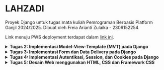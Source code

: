 # LAHZADI

Proyek Django untuk tugas mata kuliah Pemrograman Berbasis Platform Ganjil 2024/2025. Dibuat oleh Freia Arianti Zulaika - 2306152254.

Link menuju PWS deployment terdapat dalam [link ini](http://freia-arianti-lahzadi.pbp.cs.ui.ac.id/).

<details>
<Summary><b>Tugas 2: Implementasi Model-View-Template (MVT) pada Django</b></Summary>

### Langkah Implementasi Checklist
Implementasi dari checklist pada tugas 2:
#### Membuat sebuah proyek Django baru
1. Membuat direktori bernama “lahzadi” dalam direktori lokal dan masuk ke dalam direktori tersebut
2. Membuat _virtual environment_ dalam direktori tersebut menggunakan perintah berikut:
    ```
    py -m venv env
    ```
3. Melakukan aktivasi _virtual environment_ menggunakan perintah berikut:
    ```
    env\Scripts\activate
    ```
4. Di dalam direktori tersebut, membuat file berjudul “requirements.txt” yang berisi:
   ```
    django
    gunicorn
    whitenoise
    psycopg2-binary
    requests
    urllib3
    ```
5. Melakukan instalasi terhadap _dependencies_ menggunakan perintah berikut:
    ```
    pip install -r requirements.txt
    ```
6. Membuat project Django bernama 'lahzadi' menggunakan perintah berikut:
    ```
    django-admin startproject lahzadi .
    ```
7. Membuat repositori baru di GitHub dengan nama 'lahzadi'
8. Menginisiasi direktori lokal “lahzadi” sebagai repositori git menggunakan perintah berikut:
   ```
    git init
    ```
9. Menambahkan berkas .gitignore
10. Membuat _branch_ utama baru bernama 'main' dengan menggunakan perintah berikut:
    ```
    git branch -M main
    ```
11. Menghubungkan direktori lokal dengan repositori GitHub dengan menggunakan perintah berikut:
    ```
    git remote add origin https://github.com/freiazulaika/lahzadi.git
    ```
11. Melakukan _add_, _commit_, dan _push_ dari direktori lokal ke repositori GitHub
    
####  Membuat aplikasi dengan nama main pada proyek tersebut
1. Masih dalam direkotri yang sama, membuat aplikasi bernama 'main' menggunakan perintah berikut:
    ```
    python manage.py startapp main
    ```
2. Menambahkan 'main' ke INSTALLED_APPS di dalam berkas settings.py

#### Membuat model pada aplikasi main dengan nama Product dan memiliki atribut wajib (name, price, description)
1. Pada berkas models.py di dalam direktori aplikasi 'main', menambahkan class 'Product' dengan atribut name, price, description, stock, note, dan size
2. Melakukan makemigrations menggunakan perintah berikut:
   ```
   python manage.py makemigrations
   ```
3. Melakukan migration menggunakan perintah berikut:
   ```
   python manage.py migrate
   ```

#### Membuat sebuah fungsi pada views.py
1. Membuat direktori bernama 'template' di dalam direktori aplikasi 'main' dan membuat berkas baru bernama 'main.html'
2. Di dalam berkas 'main.html', menambahkan nama toko, nama, dan kelas
3. Dalam berkas views.py di dalam direktori aplikasi 'main', menambahkan fungsi bernama 'show_main' yang berisi dictionary yang berisi data (nama dan kelas) yang akan dihubungkan ke tampilan. Fungsi ini akan mengembalikan untuk me-_render_ tampilan di berkas main.html

#### Melakukan routing pada proyek agar dapat menjalankan aplikasi main dan membuat sebuah routing pada urls.py aplikasi main
1. Membuat berkas 'urls.py' di direktori aplikasi 'main' dan menambahkan isi:
   ```
    from django.urls import path
    from main.views import show_main

    app_name = 'main'

    urlpatterns = [
        path('', show_main, name='show_main'),
    ]
    ```
2. Membuka berkas 'urls.py' di direktori proyek 'lahzadi' dan menambahkan isi:
    ```
    from django.contrib import admin
    from django.urls import path, include
    
    urlpatterns = [
        path('admin/', admin.site.urls),
        path('', include('main.urls')),
    ]
     ```
#### Melakukan deployment ke PWS
1. Masuk ke dalam _website_ PWS dan membuat proyek baru bernama 'lahzadi'
2. Menambahkan url _deployment_ PWS di dalam berkas settings.py di proyek 'lahzadi'
3. Melakukan _add_, _commit_, dan _push_ ke GitHub
4. Melakukan perintah pada _Project Command_ di PWS
5. Tunggu hasil proyek hingga menunjukkan status _successful_

### Bagan
![bagan](https://github.com/user-attachments/assets/1bcf8685-3f62-4cf1-a02e-1859d55bfd96)

### Fungsi git dalam pengembangan perangkat lunak
Fungsi git dalam pengembangan perangkat lunak:
* Git dapat membantu kita dalam mengelompokkan dan melacak perubahan kode yang dilakukan.
* Git memudahkan dalam berkolaborasi dengan banyak pengembang melalui kemampuannya seperti mengelola project/kode dalam branch yang berbeda, sehingga tidak mengganggu kode di branch utama.

### Mengapa framework Django dijadikan permulaan pembelajaran pengembangan perangkat lunak?
Django dijadikan permulaan dalam pembelajaran pengembangan perangkat lunak karena Django menggunakan bahasa Python yang relatif sederhana dan mudah dipahami. Selain itu, Django juga sudah menyediakan banyak fitur bawaan yang memudahkan dalam pengembangan aplikasi web dengan cepat. Django memiliki struktur yang terorganisasi dan memiliki bentuk Model-View-Template (MVT) yang memudahkan pengembang dalam membangun dan mengelola aplikasi web. Django juga dapat menangani pengembangan aplikasi yang kompleks serta memiliki fitur keamanan yang baik.

### Mengapa model pada Django disebut sebagai ORM?
Model di Django disebut sebagai ORM (Object-Relational Mapping) karena berfungsi sebagai jembatan antara objek Python dan tabel dalam database. Dengan ORM, pengembang dapat mengelola database menggunakan kode Python tanpa harus menulis _query_ SQL. Django mengubah atribut dalam kelas Python menjadi kolom-kolom di tabel database, sehingga interaksi dengan database jadi lebih mudah. ORM ini otomatis menerjemahkan operasi Python menjadi perintah SQL, sehingga proses mengelola data lebih sederhana dan teratur.

</details>

<details>
<Summary><b>Tugas 3: Implementasi Form dan Data Delivery pada Django</b></Summary>
    
### Jelaskan mengapa kita memerlukan data delivery dalam pengimplementasian sebuah platform?
Dalam proses pengimplementasian platform, data delivery menjadi penting karena memudahkan komunikasi antara klien, server, dan sistem lainnya. Proses ini memastikan bahwa informasi dapat dikirim dengan cepat, aman, dan efisien. Tanpa data delivery yang baik, platform akan terasa lambat dan tidak efisien, sehingga dapat mengurangi minat pengguna.

### Menurutmu, mana yang lebih baik antara XML dan JSON? Mengapa JSON lebih populer dibandingkan XML?
Menurut saya, JSON lebih baik dan lebih populer daripada XML karena JSON memiliki struktur dan tampilan yang sederhana, sehingga lebih mudah dibaca oleh manusia. Selain itu, pemrosesan JSON juga cenderung lebih cepat dan lebih efisien untuk pertukaran data karena memiliki kompleksitas yang lebih rendah dibandingkan dengan XML.

###  Jelaskan fungsi dari method is_valid() pada form Django dan mengapa kita membutuhkan method tersebut?
Method is_valid() pada form Django digunakan untuk mengetahui validitas/kebenaran data yang dimasukkan. Jika data yang dimasukkan sesuai dengan persyaratan yang ada di form (misal tipe data, panjang data), maka is_valid() akan bernilai True dan sebaliknya. Method ini dibutuhkan karena dapat mengetahui dan memastikan data yang mau dimasukkan ke database sudah benar. Selain itu, method ini juga mempermudah pengelolaan jika ada error ketika data yang dimasukkan tidak sesuai.

### Mengapa kita membutuhkan csrf_token saat membuat form di Django? Apa yang dapat terjadi jika kita tidak menambahkan csrf_token pada form Django? Bagaimana hal tersebut dapat dimanfaatkan oleh penyerang?
csrf_token penting untuk melindungi aplikasi web dari serangan _Cross-Site Request Forgery (CSRF)_, di mana penyerang dapat membuat pengguna yang telah terautentikasi mengirimkan permintaan berbahaya ke server tanpa sepengetahuan mereka. Tanpa csrf_token, server tidak dapat membedakan antara request asli dan request berbahaya, sehingga penyerang dapat menyalahgunakan sesi pengguna untuk melakukan tindakan yang tidak diinginkan. Sehingga, csrf_token berperan untuk memastikan bahwa setiap request berasal dari sumber yang sah dan aman.

### Jelaskan bagaimana cara kamu mengimplementasikan checklist di atas secara step-by-step (bukan hanya sekadar mengikuti tutorial).
1. Membuat direktori bernama _templates_ di dalam _main directory_
2. Membuat berkas base.html di dalam direktori tersebut
3. Menambahkan kode berikut di dalam file base.html:
```
<!DOCTYPE html>
<html lang="en">

<head>
    <meta charset="UTF-8">
    <meta name="viewport" content="width=device-width, initial-scale=1.0">
    {% block meta %} {% endblock meta %}
    <title>LAHZADI</title>
</head>

<body>
    {% block content %} {% endblock content %}
</body>

</html>
```
4. Pada berkas settings.py di direktori proyek lahzadi, menambahkan kode berikut di dalam variabel TEMPLATES
```
'DIRS': [BASE_DIR / 'templates']
```
5. Mengubah kode di berkas main.html yang berada di path main/templates/ dengan kode berikut:
```
{% extends 'base.html' %}
{% block content %}

<h1>LAHZADI</h1>

<h5>Name: </h5>
<p>{{ name }}
<p>
<h5>Class: </h5>
<p>{{ kelas }}
<p>

{% endblock content %}
```
6. Menambahkan kode berikut di bagian atas dari berkas models.py di subdirektori main/:
```
import uuid
```
7. Melakukan migrasi
8. Membuat berkas di direktori main dengan nama forms.py dan mengisi dengan kode berikut:
```
from django.forms import ModelForm
from main.models import Product

class ProductForm(ModelForm):
    class Meta:
        model = Product
        fields = ["name", "price", "description", "stock", "size"]
```
9. Menambahkan kode berikut di dalam berkas views.py yang ada di direktori main:
```
from django.shortcuts import render, redirect
```
10. Di dalam views.py, menambahkan fungsi berikut:
```
def create_product_entry(request):
    form = ProductForm(request.POST or None)

    if form.is_valid() and request.method == "POST":
        form.save()
        return redirect('main:show_main')

    context = {'form': form}
    return render(request, "create_product_entry.html", context)
```
11. Mengubah fungsi show_main di dalam berkas yang sama menjadi:
```
def show_main(request):
    product_entries = Product.objects.all()
    context = {
        'name': 'Freia Arianti Zulaika',
        'kelas' : 'PBP C',
        'product_entries' : product_entries,
    }

    return render(request, "main.html", context)
```
12. Membuat berkas create_product_entry.html pada direktori main/templates dan mengisi dengan kode berikut:
```
{% extends 'base.html' %}
{% block content %}
<h1>Add New Product Entry</h1>

<form method="POST">
    {% csrf_token %}
    <table>
        {{ form.as_table }}
        <tr>
            <td></td>
            <td>
                <input type="submit" value="Add Product Entry" />
            </td>
        </tr>
    </table>
</form>

{% endblock %}
```
13. Menambahkan kode berikut ke dalam {% block content %} di berkas main.html dalam path main/templates:
```
{% extends 'base.html' %}
{% block content %}

<h1>LAHZADI</h1>

<h5>Name: </h5>
<p>{{ name }}
<p>
<h5>Class: </h5>
<p>{{ kelas }}
<p>

    {% if not product_entries %}
<p>Belum ada data produk pada Lahzadi.</p>
{% else %}
<table>
    <tr>
        <th>Name</th>
        <th>Price</th>
        <th>Description</th>
        <th>Stock</th>
        <th>Size</th>
    </tr>

    {% comment %} Berikut cara memperlihatkan data produk di bawah baris ini
    {% endcomment %}
    {% for product_entry in product_entries %}
    <tr>
        <td>{{product_entry.name}}</td>
        <td>{{product_entry.price}}</td>
        <td>{{product_entry.description}}</td>
        <td>{{product_entry.stock}}</td>
        <td>{{product_entry.size}}</td>
    </tr>
    {% endfor %}
</table>
{% endif %}

<br />

<a href="{% url 'main:create_product_entry' %}">
    <button>Add New Product Entry</button>
</a>
{% endblock content %}
```
14. Membuat show_xml, show_json, show_xml_by_id, dan show_json_by_id di views.py untuk mengembalikan hasil response:
```
def show_xml(request):
    data = Product.objects.all()
    return HttpResponse(serializers.serialize("xml", data), content_type="application/xml")

def show_json(request):
    data = Product.objects.all()
    return HttpResponse(serializers.serialize("json", data), content_type="application/json")

def show_xml_by_id(request, id):
    data = Product.objects.filter(pk=id)
    return HttpResponse(serializers.serialize("xml", data), content_type="application/xml")

def show_json_by_id(request, id):
    data = Product.objects.filter(pk=id)
    return HttpResponse(serializers.serialize("json", data), content_type="application/json")
```
15. Melakukan routing di urls.py di direktori main:
```
from django.urls import path
from main.views import show_main, create_product_entry, show_xml, show_json, show_xml_by_id, show_json_by_id

app_name = 'main'

urlpatterns = [
    path('', show_main, name='show_main'),
    path('create-product-entry', create_product_entry, name='create_product_entry'),
    path('xml/', show_xml, name='show_xml'),
    path('json/', show_json, name='show_json'),
    path('xml/<str:id>/', show_xml_by_id, name='show_xml_by_id'),
    path('json/<str:id>/', show_json_by_id, name='show_json_by_id'),
]
```

### Mengakses Menggunakan Postman
## XML
![XML](https://github.com/user-attachments/assets/68c722b5-03e7-488e-b2e0-b4eb19f41507)
## JSON
![JSON](https://github.com/user-attachments/assets/544f1ce5-fd06-4242-930d-830621e52e8b)
## XML by id
![XML by id](https://github.com/user-attachments/assets/fd8d2f2c-235d-41f2-a84e-903e5765890a)
## JSON by id
![JSON by id](https://github.com/user-attachments/assets/5a3601e5-7ac9-472f-9dd0-02bda01388ab)

</details>

<details>
<Summary><b>Tugas 4: Implementasi Autentikasi, Session, dan Cookies pada Django</b></Summary>

### Apa perbedaan antara HttpResponseRedirect() dan redirect()?
Secara umum, HttpResponseRedirect() dan redirect() memiliki fungsi dalam mengalihkan ke URL tertentu. Perbedaan di antara keduanya adalah:
* HttpResponseRedirect(): memerlukan URL yang jelas dan lengkap (full URL atau relative path).
* redirect(): menerima URL, nama view, atau objek model, sehingga lebih fleksibel dan lebih mudah digunakan.

### Jelaskan cara kerja penghubungan model Product dengan User!
Model Product dihubungkan dengan User menggunakan <b>ForeignKey</b>, yang dapat menghubungkan setiap objek Product dengan satu pengguna. 
```
from django.db import models
import uuid
from django.contrib.auth.models import User

class Product(models.Model):
    id = models.UUIDField(primary_key=True, default=uuid.uuid4, editable=False)
    name = models.CharField(max_length=255)
    price = models.IntegerField()
    description = models.TextField()
    stock = models.IntegerField()
    size = models.IntegerField()
    user = models.ForeignKey(User, on_delete=models.CASCADE)
```
Pada ForeignKey, on_delete=models.CASCADE memastikan bahwa jika pengguna dihapus, semua produk yang dimiliki pengguna tersebut juga akan dihapus. Satu User bisa memiliki lebih dari satu produk, sementara setiap Product hanya dapat dimiliki oleh satu User.

### Apa perbedaan antara authentication dan authorization, apakah yang dilakukan saat pengguna login? Jelaskan bagaimana Django mengimplementasikan kedua konsep tersebut.
* Authentication merupakan proses untuk mengenali atau memverifikasi identitas pengguna.
* Authorization merupakan proses untuk menentukan aksesabilitas pengguna berdasarkan peran yang dimiliki. 

Dalam konteks login, kedua proses tersebut diperlukan karena saling melengkapi dan memiliki fungsinya masing-masing. Di Django, proses authentication dilakukan dengan memanfaatkan sistem autentikasi bawaan (django.contrib.auth) yang menyediakan fungsi seperti authenticate(), login(), dan logout(). Sedangkan, authorization dilakukan dengan sistem Permissions dan Groups, menggunakan dekorator seperti @permission_required dan mendefinisikan izin pada model.

### Bagaimana Django mengingat pengguna yang telah login? Jelaskan kegunaan lain dari cookies dan apakah semua cookies aman digunakan?
Django mengingat pengguna yang telah login menggunakan session. Setelah pengguna berhasil login, session ID akan disimpan di cookie di dalam browser pengguna. Dalam cookie, Django hanya menyimpan session ID dan tidak menyimpan informasi seperti password. Data session disimpan di server. Fungsi lain dari cookie yaitu untuk menyimpan preferensi pengguna dan melacak perilaku pengguna. Dari semua kelebihan yang ada, cookie memiliki kekurangan yang perlu diperhatikan. Jika tidak dikelola dengan baik, cookie menjadi rentan terhadap serangan seperti XSS atau CSRF. Untuk meningkatkan keamanan, sangat perlu untuk memanfaatkan fitur seperti HttpOnly untuk mencegah akses JavaScript ke cookie, Secure untuk memastikan cookie dikirim melalui HTTPS, dan SameSite untuk membatasi pengiriman cookie antarsitus.

### Implementasi _checklist_
#### Implementasi fungsi registrasi, login, dan logout.

1. Pertama, saya mengimpor modul yang diperlukan dalam pembuatan fungsi dan form registrasi di dalam berkas `views.py` di direktori `main`. Dua modul yang saya impor yaitu `messages`untuk menampilkan pesan sukses dan `UserCreationForm` sebagai form dalam registrasi akun. 

```
from django.contrib import messages
from django.contrib.auth.forms import UserCreationForm

def register(request):
    form = UserCreationForm()

    if request.method == "POST":
        form = UserCreationForm(request.POST)
        if form.is_valid():
            form.save()
            messages.success(request, 'Your account has been successfully created!')
            return redirect('main:login')
    context = {'form':form}
    return render(request, 'register.html', context)
```

2. Selanjutnya, saya membuat berkas `register.html` di dalam direktori `main/templates/` dengan isi kode berikut:
```
{% extends 'base.html' %}

{% block meta %}
<title>Register</title>
{% endblock meta %}

{% block content %}

<div class="login">
    <h1>Register</h1>

    <form method="POST">
        {% csrf_token %}
        <table>
            {{ form.as_table }}
            <tr>
                <td></td>
                <td><input type="submit" name="submit" value="Daftar" /></td>
            </tr>
        </table>
    </form>

    {% if messages %}
    <ul>
        {% for message in messages %}
        <li>{{ message }}</li>
        {% endfor %}
    </ul>
    {% endif %}
</div>

{% endblock content %}
```

Kode ini digunakan untuk menampilkan halaman registrasi menggunakan form yang dirender menggunakan `form.as_table`.

3. Setelah membuat fungsi registrasi, saya membuat fungsi login. Di dalam berkas `views.py`, saya melakukan impor modul-modul yang diperlukan di dalam fungsi login yaitu `AuthenticationForm`, `authenticate`, dan `login`. Kemudian, saya menambahkan fungsi berikut (fungsi `login_user`) di dalam berkas yang sama:
```
def login_user(request):
   if request.method == 'POST':
      form = AuthenticationForm(data=request.POST)

      if form.is_valid():
        user = form.get_user()
        login(request, user)
        response = HttpResponseRedirect(reverse("main:show_main"))
        response.set_cookie('last_login', str(datetime.datetime.now()))
        return response

   else:
      form = AuthenticationForm(request)
   context = {'form': form}
   return render(request, 'login.html', context)
```

4. Saya membuat fungsi login, saya membuat halaman untuk menampilkan fungsi login tersebut dengan membuat berkas `login.html` di dalam direktori `main/templates/` berisi kode berikut:
```
{% extends 'base.html' %}

{% block meta %}
<title>Login</title>
{% endblock meta %}

{% block content %}
<div class="login">
    <h1>Login</h1>

    <form method="POST" action="">
        {% csrf_token %}
        <table>
            {{ form.as_table }}
            <tr>
                <td></td>
                <td><input class="btn login_btn" type="submit" value="Login" /></td>
            </tr>
        </table>
    </form>

    {% if messages %}
    <ul>
        {% for message in messages %}
        <li>{{ message }}</li>
        {% endfor %}
    </ul>
    {% endif %} Don't have an account yet?
    <a href="{% url 'main:register' %}">Register Now</a>
</div>

{% endblock content %}
```

5. Untuk membuat fungsi `logout`, saya melakukan impor modul-modul yang diperlukan di dalam fungsi `logout` yaitu `logout` di berkas `views.py`. Di dalam berkas yang sama, saya membuat fungsi `logout` seperti di kode berikut:
```
from django.contrib.auth import logout
def logout_user(request):
    logout(request)
    return redirect('main:login')
```

6. Saya menambahkan button `logout` di berkas `main.html` di direktori `main/templates/`

```
<a href="{% url 'main:logout' %}">
  <button>Logout</button>
</a>
```

7. Terakhir, saya melakukan routing url untuk fungsi `registrasi`, `login`, dan `logout` dengan menambahkan kode berikut di dalam berkas `urls.py` di direktori `main`:
```
urlpatterns = [
    ...
    path('register/', register, name='register'),
    path('login/', login_user, name='login'),
    path('logout/', logout_user, name='logout'),
]
```

#### Implementasi pembuatan dua akun dan masing-masing tiga _dummy_ data
1. Pertama, saya menjalankan perintah `python manage.py runserver` di terminal.
2. Saya membuka `http://localhost:8000/` di browser
3. Saya melakukan registrasi untuk dua akun.
4. Di tiap akun-nya, saya memasukan tiga data

#### Implementasi menghubungkan model `Product` dengan `User`
1. Saya mengimpor modul `User` di berkas `models.py` yang ada di direktori `main` dengan menambahkan kode berikut:
```
from django.contrib.auth.models import User
```

2. Di dalam berkas yang sama, saya menambahkan ForeignKey di class `Product` dengan menambahkan kode berikut:
```
class Product(models.Model):
    ...
    user = models.ForeignKey(User, on_delete=models.CASCADE)
```

3. Di berkas `views.py` di direktori `main`, saya mengubah fungsi `create_product_entry` menjadi sebagai berikut:
```
def create_product_entry(request):
    form = ProductForm(request.POST or None)

    if form.is_valid() and request.method == "POST":
        product_entry = form.save(commit=False)
        product_entry.user = request.user
        product_entry.save()
        return redirect('main:show_main')

    context = {'form': form}
    return render(request, "create_product_entry.html", context)
```
Pada kode ini, objek yang sudah dibuat melalui form tidak langsung disimpan di database. Sehingga, kita dapat mengubah/memodifikasi objek tersebut sebelum disimpan di database.

4. Masih di berkas yang sama, saya mengubah nilai dari `product_entries` dan `context` yang ada di fungsi `show_main` menjadi:
```
def show_main(request):
    product_entries = Product.objects.filter(user=request.user)
    context = {
        'name': request.user.username,
        ...
    }

    return render(request, "main.html", context)
```

5. Selanjutnya, saya melakukan migrasi
```
python manage.py makemigrations
python manage.py migrate
```

6. Terakhir, di berkas `settings.py` di subdirektori `lahzadi`, saya mengubah variabel `DEBUG` dan melakukan impor seperti berikut:
```
import os
...
PRODUCTION = os.getenv("PRODUCTION", False)
DEBUG = not PRODUCTION
...
```

#### Implementasi tampilan detail informasi pengguna yang sedang logged in dan cookies
1. Di berkas `views.py` yang ada di direktori `main`, saya melakukan impor dan menambahkan kode di fungsi `login_user` pada blok `form.is_valid()` sehingga menjadi seperti berikut:
```
import datetime
from django.http import HttpResponseRedirect
from django.urls import reverse
...
def login_user(request):
   ...
      if form.is_valid():
        user = form.get_user()
        login(request, user)
        response = HttpResponseRedirect(reverse("main:show_main"))
        response.set_cookie('last_login', str(datetime.datetime.now()))
        return response

   ...
...
```

2. Kemudian, di fungsi `show_main`, saya menambahkan kode berikut di dalam `context` :
```
context = {
...
        ...
        'last_login': request.COOKIES['last_login'],
    }
...
```

3. Di fungsi `logout_user`, saya memodifikasi kode menjadi seperti kode berikut:
```
def logout_user(request):
    logout(request)
    response = HttpResponseRedirect(reverse('main:login'))
    response.delete_cookie('last_login')
    return response
```

4. Selanjutnya, di akhir berkas `main.html`, saya menambahkan kode berikut untuk menampilkan data login terakhir:
```
...
<h5>Sesi terakhir login: {{ last_login }}</h5>
```
</details>

<details>
<Summary><b>Tugas 5: Desain Web menggunakan HTML, CSS dan Framework CSS</b></Summary>

### Urutan prioritas _CSS Selector_ pada HTML
Secara garis besar, CSS Selector terbagi atas 4 bagian. Jika diurutkan dari prioritas tertinggi, maka:

1. Inline Styles
Inline style terdapat pada elemen HTML dengan tanda style=“…”. Contohnya `<p style=“color:red;”>Contoh</p>`

2. ID Selector (#)
ID Selector ditandai dengan adanya tanda #. ID selector ini memiliki prioritas yang lebih tinggi dari class atau elemen. Contoh:
```
#option{
    color: red;
}
```

3. Class Selector (.)
Class selector ditandai dengan adanya tanda (.). ID selector ini memiliki prioritas yang lebih tinggi dari tag HTML. Contoh:
```
.option{
    color: red;
}
```

4. Tag Selector
ID Selector ini memiliki urutan terrendah. Ditandai dengan penggunaan elemen tag HTML. Contoh:
```
p, h2{
    color: red;
}
```

5. Important Rule
Ditandai dengan adanya tanda `!important`. Dapat mendahulukan urutan prioritas suatu properti tanpa memperhatikan urutan ID Selector di atas.

### _Responsive Design_ dalam pengembangan web
_Responsive design_ sangat penting untuk diperhatikan karena pengaksesan suatu website oleh pengguna tidak hanya melalui _desktop_, namun juga dapat melalui device-device lain seperti _smartphone_, tablet, dan lain sebagainya. Dengan adanya _responsive design_, pengguna dapat menggunakan _website_ dengan tampilan yang konsisten dan dapat mendapatkan pengalaman yang baik dalam menjalankan _website_ tersebut. 

Contoh aplikasi yang sudah menerapkan responsive design adalah <b>Pinterest</b> dan aplikasi yang belum menerapkan responsive design adalah <b>SIAKNG</b>.

### Perbedaan antara margin, border, dan padding, serta pengaplikasiannya
* Margin adalah ruang kosong di luar elemen yang berfungsi sebagai pemisah antarelemen.
* Border adalah garis pembatas yang mengelilingi elemen, terletak di antara margin dan padding.
* Padding adalah ruang kosong di dalam elemen, terletak di antara elemen dan border.
```
.box{
    border: 10px;
    padding: 15px;
    margin: 20px;
}
```
![margin-padding-border](https://github.com/user-attachments/assets/f797dd18-788b-44d5-97e1-7b45520386fc)
sumber: https://www.pluralsight.com/blog/creative-professional/whats-difference-margin-padding

### Konsep flex box dan grid layout di CSS

* Flex box (flexible box) adalah salah satu model layout yang dimiliki CSS. Model layout ini mengatur letak elemen dalam satu dimensi (secara horizontal/kolom atau vertikal/baris). Kegunaan dari flex box adalah elemen-elemen dapat menyesuaikan ukurannya sesuai dengan batas ruang yang diberikan.

```
.container{
    display: flex;
    justify-content: space-around;
}
```

* CSS grid adalah model layout CSS yang mengatur letak elemen dalam dua dimensi (horizontal/kolom atau vertikal/baris). Kegunaan dari CSS grid yaitu dapat membuat tata letak yang responsif dan kompleks dengan mudah.
```
.grid-container {
    display: grid;
    grid-template-columns: 1fr 2fr 1fr;
    grid-template-rows: auto;
    }
```

### Implementasi _checklist_
#### Menambahkan fitur _edit product_
1. Pertama, saya menyambungkan tailwind ke aplikasi saya dengan menambahkan kode berikut di bagian head berkas `base.html` di direktori templates.
```
<script src="https://cdn.tailwindcss.com">
</script>
```

2. Di berkas `views.py`, saya menambahkan fungsi berikut:
```
def edit_product(request, id):
    mood = Product.objects.get(pk = id)
    form = ProductForm(request.POST or None, instance=mood)

    if form.is_valid() and request.method == "POST":
        form.save()
        return HttpResponseRedirect(reverse('main:show_main'))

    context = {'form': form}
    return render(request, "edit_product.html", context)
```

3. Saya membuat berkas baru bernama `edit_product.html` di subdirektori `main/templates`. Kemudian, saya mengisi berkas tersebut dengan kode berikut:
```
{% extends 'base.html' %}

{% load static %}

{% block content %}

<h1>Edit Mood</h1>

<form method="POST">
    {% csrf_token %}
    <table>
        {{ form.as_table }}
        <tr>
            <td></td>
            <td>
                <input type="submit" value="Edit Mood"/>
            </td>
        </tr>
    </table>
</form>

{% endblock %}
```

4. Selanjutnya, di berkas `main.html`, saya menambahkan kode berikut untuk memunculkan tombol edit:
```
    <td>
        <a href="{% url 'main:edit_product' product_entry.pk %}">
            <button>
                Edit
            </button>
        </a>
    </td>
```

5. Menambahkan import reverse di `views.py`
6. Melakukan routing url di `urls.py` dan menambahkan import `edit_product`.
7. Menambahkan path berikut ke `urlpatterns`:
```
...
path('edit-product/<uuid:id>', edit_product, name='edit_product'),
```

#### Menambahkan fitur _delete product_
1. Di berkas `views.py`, saya membuat _function_ baru bernama `delete_product` yang berisi kode berikut:
```
def delete_product(request, id):
    product = Product.objects.get(pk = id)
    product.delete()
    return HttpResponseRedirect(reverse('main:show_main'))
```

2. Selanjutnya, saya melakukan routing url di `urls.py` dengan meng-import `delete_product` dan menambahkan path berikut di `urlspattern`:
```
...
    path('delete/<uuid:id>', delete_product, name='delete_product'),
```

3. Di berkas `main.html`, saya menambahkan kode berikut untuk memunculkan button delete di tampilan halaman:
```
    <td>
        <a href="{% url 'main:delete_product' product_entry.pk %}">
            <button>
                Delete
            </button>
        </a>
    </td>
```

#### Kustomisasi desain pada template HTML menggunakan Tailwind
#####  Kustomisasi halaman login, register, dan tambah product
1. Pertama, saya membuat direktori baru di root directory yaitu direktori `static/css` dan membuat berkas `global.css` di dalamnya.

2. Kemudian, saya menghubungakan `global.css` dan script _Tailwind_ ke `base.html` dengan mengubah isi berkas `base.html` seperti berikut:
```
{% load static %}
<!DOCTYPE html>
<html lang="en">
  <head>
    <meta charset="UTF-8" />
    <meta name="viewport" content="width=device-width, initial-scale=1.0" />
    {% block meta %} {% endblock meta %}
    <script src="https://cdn.tailwindcss.com"></script>
    <link rel="stylesheet" href="{% static 'css/global.css' %}"/>
  </head>
  <body>
    {% block content %} {% endblock content %}
  </body>
</html>
```

Berkas login, register, dan tambah product:
* [Login](main/templates/login.html).
* [Register](main/templates/register.html).
* [Add Product](main/templates/create_product.html).

#### Membuat Navigation Bar
Saya membuat berkas bernama `navbar.html` di direktori `templates/`. Berkas dari navbar terdapat di halaman [ini](templates/navbar.html)

#### Membuat daftar produk dan card produk
Saya membuat berkas bernama `card_product.html` di direktori `main/templates/`. Berkas dari card product terdapat di halaman [ini](main/templates/create_product.html)
</details>
